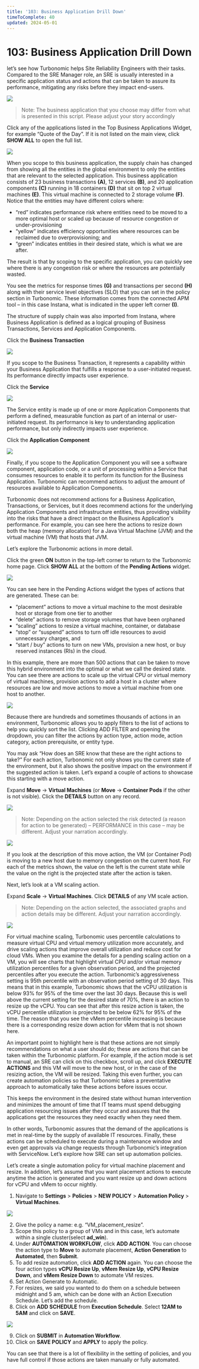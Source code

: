```yaml
---
title: '103: Business Application Drill Down'
timeToComplete: 40
updated: 2024-05-01
---
```


# 103: Business Application Drill Down

let’s see how Turbonomic helps Site Reliability Engineers with their tasks. Compared to the SRE Manager role, an SRE is usually interested in a specific application status and actions that can be taken to assure its performance, mitigating any risks before they impact end-users.

![](./images/103/eddie.png)

> Note: The business application that you choose may differ from what is presented in this script. Please adjust your story accordingly

Click any of the applications listed in the Top Business Applications Widget, for example “Quote of the Day”. If it is not listed on the main view, click **SHOW ALL** to open the full list. 

![](./images/103/qotd.png)

When you scope to this business application, the supply chain has changed from showing all the entities in the global environment to only the entities that are relevant to the selected application. This business application consists of 23 business transactions **(A)**, 12 services **(B)**, and 20 application components **(C)** running in 18 containers **(D)** that sit on top 2 virtual machines **(E)**. This virtual machine is connected to 2 storage volume **(F)**. Notice that the entities may have different colors where:
- “red” indicates performance risk where entities need to be moved to a more optimal host or scaled up because of resource congestion or under-provisioning
- “yellow” indicates efficiency opportunities where resources can be reclaimed due to overprovisioning; and 
- “green” indicates entities in their desired state, which is what we are after. 

The result is that by scoping to the specific application, you can quickly see where there is any congestion risk or where the resources are potentially wasted. 

You see the metrics for response times **(G)** and transactions per second **(H)** along with their service level objectives (SLO) that you can set in the policy section in Turbonomic. These information comes from the connected APM tool – in this case Instana, what is indicated in the upper left corner **(I)**.

The structure of supply chain was also imported from Instana, where Business Application is defined as a logical grouping of Business Transactions, Services and Application Components.

Click the **Business Transaction**

![](./images/103/business-transaction.png)

If you scope to the Business Transaction, it represents a capability within your Business Application that fulfills a response to a user-initiated request. Its performance directly impacts user experience.

Click the **Service**

![](./images/103/service.png)

The Service entity is made up of one or more Application Components that perform a defined, measurable function as part of an internal or user-initiated request. Its performance is key to understanding application performance, but only indirectly impacts user experience. 

Click the **Application Component**

![](./images/103/app-components.png)

Finally, if you scope to the Application Component you will see a software component, application code, or a unit of processing within a Service that consumes resources to enable it to perform its function for the Business Application. Turbonomic can recommend actions to adjust the amount of resources available to Application Components.


Turbonomic does not recommend actions for a Business Application, Transactions, or Services, but it does recommend actions for the underlying Application Components and infrastructure entities, thus providing visibility into the risks that have a direct impact on the Business Application's performance. For example, you can see here the actions to resize down both the heap (memory allocation) for a Java Virtual Machine (JVM) and the virtual machine (VM) that hosts that JVM.

Let’s explore the Turbonomic actions in more detail.

Click the green **ON** button in the top-left corner to return to the Turbonomic home page. Click **SHOW ALL** at the bottom of the **Pending Actions** widget.

![](./images/103/landing-page-pending.png)

You can see here in the Pending Actions widget the types of actions that are generated. These can be:
- “placement” actions to move a virtual machine to the most desirable host or storage from one tier to another
- “delete” actions to remove storage volumes that have been orphaned
- “scaling” actions to resize a virtual machine, container, or database
- “stop” or “suspend” actions to turn off idle resources to avoid unnecessary charges, and
- “start / buy” actions to turn on new VMs, provision a new host, or buy reserved instances (RIs) in the cloud.

In this example, there are more than 500 actions that can be taken to move this hybrid environment into the optimal or what we call the desired state. You can see there are actions to scale up the virtual CPU or virtual memory of virtual machines, provision actions to add a host in a cluster where resources are low and move actions to move a virtual machine from one host to another.

![](./images/103/landing-page-pending-filter.png)

Because there are hundreds and sometimes thousands of actions in an environment, Turbonomic allows you to apply filters to the list of actions to help you quickly sort the list. Clicking ADD FILTER and opening the dropdown, you can filter the actions by action type, action mode, action category, action prerequisite, or entity type.

You may ask “How does an SRE know that these are the right actions to take?” For each action, Turbonomic not only shows you the current state of the environment, but it also shows the positive impact on the environment if the suggested action is taken. Let’s expand a couple of actions to showcase this starting with a move action.

Expand **Move** -> **Virtual Machines** (or **Move**  -> **Container Pods** if the other is not visible).  Click the **DETAILS** button on any record.

![](./images/103/move.png)

> Note: Depending on the action selected the risk detected (a reason for action to be generated) – PERFORMANCE in this case – may be different. Adjust your narration accordingly.

![](./images/103/move-detail.png)

If you look at the description of this move action, the VM (or Container Pod) is moving to a new host due to memory congestion on the current host. For each of the metrics shown, the value on the left is the current state while the value on the right is the projected state after the action is taken. 

Next, let’s look at a VM scaling action.

Expand **Scale** -> **Virtual Machines**. Click **DETAILS** of any VM scale action.

> Note: Depending on the action selected, the associated graphs and action details may be different. Adjust your narration accordingly.

![](./images/103/scale-detail.png)

For virtual machine scaling, Turbonomic uses percentile calculations to measure virtual CPU and virtual memory utilization more accurately, and drive scaling actions that improve overall utilization and reduce cost for cloud VMs. When you examine the details for a pending scaling action on a VM, you will see charts that highlight virtual CPU and/or virtual memory utilization percentiles for a given observation period, and the projected percentiles after you execute the action. Turbonomic’s aggressiveness setting is 95th percentile with an observation period setting of 30 days. This means that in this example, Turbonomic shows that the vCPU utilization is below 93% for 95% of the time over the last 30 days. Because this is well above the current setting for the desired state of 70%, there is an action to resize up the vCPU. You can see that after this resize action is taken, the vCPU percentile utilization is projected to be below 62% for 95% of the time. The reason that you see the vMem percentile increasing is because there is a corresponding resize down action for vMem that is not shown here.


An important point to highlight here is that these actions are not simply recommendations on what a user should do; these are actions that can be taken within the Turbonomic platform. 
For example, if the action mode is set to manual, an SRE can click on this checkbox, scroll up, and click **EXECUTE ACTIONS** and this VM will move to the new host, or in the case of the resizing action, the VM will be resized. Taking this even further, you can create automation policies so that Turbonomic takes a preventative approach to automatically take these actions before issues occur. 

This keeps the environment in the desired state without human intervention and minimizes the amount of time that IT teams must spend debugging application resourcing issues after they occur and assures that the applications get the resources they need exactly when they need them. 

In other words, Turbonomic assures that the demand of the applications is met in real-time by the supply of available IT resources. Finally, these actions can be scheduled to execute during a maintenance window and even get approvals via change requests through Turbonomic’s integration with ServiceNow. Let’s explore how SRE can set up automation policies.

Let’s create a single automation policy for virtual machine placement and resize. In addition, let’s assume that you want placement actions to execute anytime the action is generated and you want resize up and down actions for vCPU and vMem to occur nightly. 


1.	Navigate to **Settings** > **Policies** > **NEW POLICY** > **Automation Policy** > **Virtual Machines**.

![](./images/103/policy.png)

2.	Give the policy a name: e.g. “VM_placement_resize”. 
3.	Scope this policy to a group of VMs and in this case, let’s automate within a single cluster(select **ad_win**).
4.	Under **AUTOMATION WORKFLOW**, click **ADD ACTION**. You can choose the action type to **Move** to automate placement, **Action Generation** to **Automated**, then **Submit**. 
5.	To add resize automation, click **ADD ACTION** again. You can choose the four action types **vCPU Resize Up**, **vMem Resize Up**, **vCPU Resize Down**, and **vMem Resize Down** to automate VM resizes.
6.	Set Action Generate to Automatic. 
7.	For resizes, we said you wanted to do them on a schedule between midnight and 5 am, which can be done with an Action Execution Schedule. Let’s add the schedule. 
8. 	Click on **ADD SCHEDULE** from **Execution Schedule**. Select **12AM to 5AM** and click on **SAVE**.

![](./images/103/policy-config.png)

9.  Click on **SUBMIT** in **Automation Workflow**.
10. Click on **SAVE POLICY** and **APPLY** to apply the policy. 

You can see that there is a lot of flexibility in the setting of policies, and you have full control if those actions are taken manually or fully automated.
